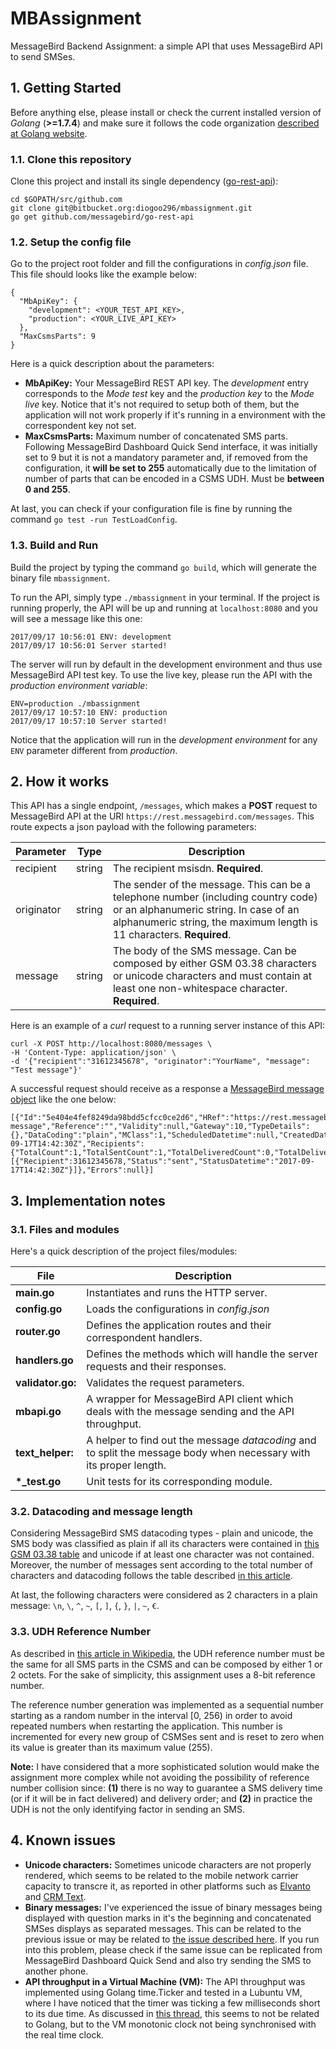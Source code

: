 # MBAssignment

MessageBird Backend Assignment: a simple API that uses MessageBird API to send SMSes.

## 1. Getting Started

Before anything else, please install or check the current installed version of *Golang* (**>=1.7.4**) and make sure it follows the code organization [described at Golang website](https://golang.org/doc/code.html#Organization).

### 1.1. Clone this repository

Clone this project and install its single dependency ([go-rest-api](https://github.com/messagebird/go-rest-api)):
```
cd $GOPATH/src/github.com
git clone git@bitbucket.org:diogoo296/mbassignment.git
go get github.com/messagebird/go-rest-api
```

### 1.2. Setup the config file

Go to the project root folder and fill the configurations in *config.json* file. This file should looks like the example below:
```
{
  "MbApiKey": {
    "development": <YOUR_TEST_API_KEY>,
    "production": <YOUR_LIVE_API_KEY>
  },
  "MaxCsmsParts": 9
}
```
Here is a quick description about the parameters:

* **MbApiKey:** Your MessageBird REST API key. The *development* entry corresponds to the *Mode test* key and the *production key* to the *Mode live* key. Notice that it's not required to setup both of them, but the application will not work properly if it's running in a environment with the correspondent key not set.
* **MaxCsmsParts:** Maximum number of concatenated SMS parts. Following MessageBird Dashboard Quick Send interface, it was initially set to 9 but it is not a mandatory parameter and, if removed from the configuration, it **will be set to 255** automatically due to the limitation of number of parts that can be encoded in a CSMS UDH. Must be **between 0 and 255**.

At last, you can check if your configuration file is fine by running the command `go test -run TestLoadConfig`.

### 1.3. Build and Run

Build the project by typing the command `go build`, which will generate the binary file `mbassignment`.

To run the API, simply type `./mbassignment` in your terminal. If the project is running properly, the API will be up and running at `localhost:8080` and you will see a message like this one:
```
2017/09/17 10:56:01 ENV: development
2017/09/17 10:56:01 Server started!
```

The server will run by default in the development environment and thus use MessageBird API test key. To use the live key, please run the API with the *production environment variable*:
```
ENV=production ./mbassignment
2017/09/17 10:57:10 ENV: production
2017/09/17 10:57:10 Server started!
```

Notice that the application will run in the *development environment* for any `ENV` parameter different from *production*.

## 2. How it works

This API has a single endpoint, `/messages`, which makes a **POST** request to MessageBird API at the URI `https://rest.messagebird.com/messages`. This route expects a json payload with the following parameters:

| Parameter  | Type   | Description |
|------------|--------|-------------|
| recipient  | string | The recipient msisdn. **Required**. |
| originator | string | The sender of the message. This can be a telephone number (including country code) or an alphanumeric string. In case of an alphanumeric string, the maximum length is 11 characters. **Required**. |
| message    | string | The body of the SMS message. Can be composed by either GSM 03.38 characters or unicode characters and must contain at least one non-whitespace character. **Required**. |

Here is an example of a *curl* request to a running server instance of this API:
```
curl -X POST http://localhost:8080/messages \
-H 'Content-Type: application/json' \
-d '{"recipient":"31612345678", "originator":"YourName", "message": "Test message"}'
```
A successful request should receive as a response a [MessageBird message object](https://developers.messagebird.com/docs/messaging#messaging-object) like the one below:
```
[{"Id":"5e404e4fef8249da98bdd5cfcc0ce2d6","HRef":"https://rest.messagebird.com/messages/5e404e4fef8249da98bdd5cfcc0ce2d6","Direction":"mt","Type":"sms","Originator":"YourName","Body":"Test message","Reference":"","Validity":null,"Gateway":10,"TypeDetails":{},"DataCoding":"plain","MClass":1,"ScheduledDatetime":null,"CreatedDatetime":"2017-09-17T14:42:30Z","Recipients":{"TotalCount":1,"TotalSentCount":1,"TotalDeliveredCount":0,"TotalDeliveryFailedCount":0,"Items":[{"Recipient":31612345678,"Status":"sent","StatusDatetime":"2017-09-17T14:42:30Z"}]},"Errors":null}]
```

## 3. Implementation notes

### 3.1. Files and modules

Here's a quick description of the project files/modules:

| File   | Description |
|------------|-------------|
| **main.go**  | Instantiates and runs the HTTP server. |
| **config.go** | Loads the configurations in *config.json* |
| **router.go** | Defines the application routes and their correspondent handlers. |
| **handlers.go** | Defines the methods which will handle the server requests and their responses. |
| **validator.go:** | Validates the request parameters. |
| **mbapi.go** | A wrapper for MessageBird API client which deals with the message sending and the API throughput. |
| **text_helper:** | A helper to find out the message *datacoding* and to split the message body when necessary with its proper length.|
| **\*_test.go** | Unit tests for its corresponding module. |

### 3.2. Datacoding and message length

Considering MessageBird SMS datacoding types - plain and unicode, the SMS body was classified as plain if all its characters were contained in [this GSM 03.38 table](https://en.wikipedia.org/wiki/GSM_03.38#GSM_7-bit_default_alphabet_and_extension_table_of_3GPP_TS_23.038_.2F_GSM_03.38) and unicode if at least one character was not contained. Moreover, the number of messages sent according to the total number of characters and datacoding follows the table described [in this article](https://support.messagebird.com/hc/en-us/articles/208739745-How-long-is-1-SMS-Message-). 

At last, the following characters were considered as 2 characters in a plain message: `\n`, `\`, `^`, `~`, `[`, `]`, `{`, `}`, `|`, `~`, `€`.

### 3.3. UDH Reference Number

As described in [this article in Wikipedia](https://en.wikipedia.org/wiki/Concatenated_SMS), the UDH reference number must be the same for all SMS parts in the CSMS and can be composed by either 1 or 2 octets. For the sake of simplicity, this assignment uses a 8-bit reference number.

The reference number generation was implemented as a sequential number starting as a random number in the interval [0, 256) in order to avoid repeated numbers when restarting the application. This number is incremented for every new group of CSMSes sent and is reset to zero when its value is greater than its maximum value (255).

**Note:** I have considered that a more sophisticated solution would make the assignment more complex while not avoiding the possibility of reference number collision since: **(1)** there is no way to guarantee a SMS delivery time (or if it will be in fact delivered) and delivery order; and **(2)** in practice the UDH is not the only identifying factor in sending an SMS.

## 4. Known issues

* **Unicode characters:** Sometimes unicode characters are not properly rendered, which seems to be related to the mobile network carrier capacity to transcre it, as reported in other platforms such as [Elvanto](https://help.elvanto.com/using-elvanto/emails-letters-sms/sms/information-about-sms-character-encoding-language-support-and-message-lengths/) and [CRM Text](http://crmtext.com/api/sms-api-understandingcarriers).
* **Binary messages:** I've experienced the issue of binary messages being displayed with question marks in it's the beginning and concatenated SMSes displays as separated messages. This can be related to the previous issue or may be related to [the issue described here](https://issuetracker.google.com/issues/36944392#c5). If you run into this problem, please check if the same issue can be replicated from MessageBird Dashboard Quick Send and also try sending the SMS to another phone.
* **API throughput in a Virtual Machine (VM):** The API throughput was implemented using Golang time.Ticker and tested in a Lubuntu VM, where I have noticed that the timer was ticking a few milliseconds short to its due time. As discussed in [this thread](https://github.com/golang/go/issues/19810), this seems to not be related to Golang, but to the VM monotonic clock not being synchronised with the real time clock.
